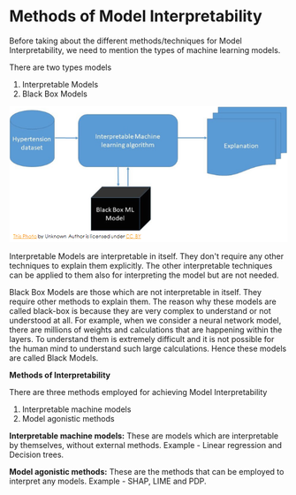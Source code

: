 # Methods of Model Interpretability

Before taking about the different methods/techniques for Model Interpretability, we need to mention the types of machine learning models. 

There are two types models 

1. Interpretable Models
2. Black Box Models

![](.gitbook/assets/image%20%2897%29.png)

Interpretable Models are interpretable in itself. They don't require any other techniques to explain them explicitly. The other interpretable techniques can be applied to them also for interpreting the model but are not needed.  

Black Box Models are those which are not interpretable in itself. They require other methods to explain them. The reason why these models are called black-box is because they are very complex to understand or not understood at all. For example, when we consider a neural network model, there are millions of weights and calculations that are happening within the layers. To understand them is extremely difficult and it is not possible for the human mind to understand such large calculations. Hence these models are called Black Models.

**Methods of Interpretability**

There are three methods employed for achieving Model Interpretability‌

1. Interpretable machine models
2. Model agonistic methods

**Interpretable machine models:** These are models which are interpretable by themselves, without external methods. Example - Linear regression and Decision trees.

**Model agonistic methods:** These are the methods that can be employed to interpret any models. Example - SHAP, LIME and PDP.

